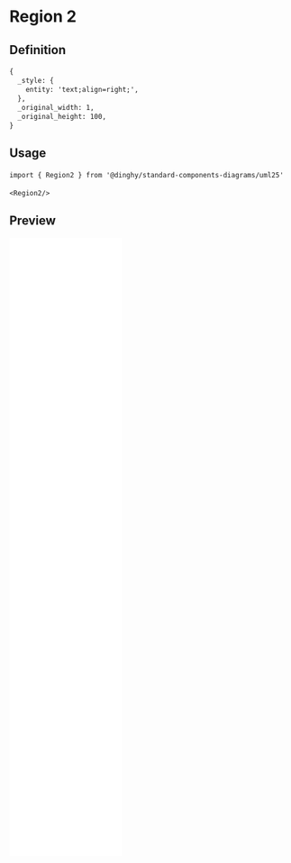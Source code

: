 # Region 2

## Definition

```
{
  _style: { 
    entity: 'text;align=right;',
  },
  _original_width: 1,
  _original_height: 100,
}
```

## Usage

```
import { Region2 } from '@dinghy/standard-components-diagrams/uml25'

<Region2/>
```

## Preview

<img src="./region-2.png" width="200"/>
